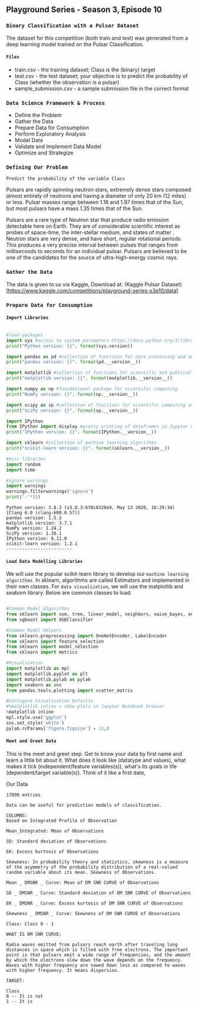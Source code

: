 ## Playground Series - Season 3, Episode 10
### `Binary Classification with a Pulsar Dataset`

The dataset for this competition (both train and test) was generated from a deep learning model trained on the Pulsar Classification. 

#### `Files`

- train.csv - the training dataset; Class is the (binary) target
- test.csv - the test dataset; your objective is to predict the probability of Class
(whether the observation is a pulsar)
- sample_submission.csv - a sample submission file in the correct format

### `Data Science Framework & Process`

- Define the Problem
- Gather the Data
- Prepare Data for Consumption
- Perform Exploratory Analysis
- Model Data
- Validate and Implement Data Model
- Optimize and Strategize

### `Defining Our Problem`

`Predict the probability of the variable Class`

Pulsars are rapidly spinning neutron stars, extremely dense stars composed almost entirely of neutrons and having a diameter of only 20 km (12 miles) or less. Pulsar masses range between 1.18 and 1.97 times that of the Sun, but most pulsars have a mass 1.35 times that of the Sun.

Pulsars are a rare type of Neutron star that produce radio emission detectable here on Earth. They are of considerable scientific interest as probes of space-time, the inter-stellar medium, and states of matter . Neutron stars are very dense, and have short, regular rotational periods. This produces a very precise interval between pulses that ranges from milliseconds to seconds for an individual pulsar. Pulsars are believed to be one of the candidates for the source of ultra-high-energy cosmic rays.

### `Gather the Data`

The data is given to us via Kaggle, Download at:
(Kaggle Pulsar Dataset)[https://www.kaggle.com/competitions/playground-series-s3e10/data]

### `Prepare Data for Consumption`

#### `Import Libraries`

```python

#load packages
import sys #access to system parameters https://docs.python.org/3/library/sys.html
print("Python version: {}". format(sys.version))

import pandas as pd #collection of functions for data processing and analysis modeled after R dataframes with SQL like features
print("pandas version: {}". format(pd.__version__))

import matplotlib #collection of functions for scientific and publication-ready visualization
print("matplotlib version: {}". format(matplotlib.__version__))

import numpy as np #foundational package for scientific computing
print("NumPy version: {}". format(np.__version__))

import scipy as sp #collection of functions for scientific computing and advance mathematics
print("SciPy version: {}". format(sp.__version__)) 

import IPython
from IPython import display #pretty printing of dataframes in Jupyter notebook
print("IPython version: {}". format(IPython.__version__)) 

import sklearn #collection of machine learning algorithms
print("scikit-learn version: {}". format(sklearn.__version__))

#misc libraries
import random
import time

#ignore warnings
import warnings
warnings.filterwarnings('ignore')
print('-'*25)

```

```
Python version: 3.8.3 (v3.8.3:6f8c8320e9, May 13 2020, 16:29:34) 
[Clang 6.0 (clang-600.0.57)]
pandas version: 1.5.3
matplotlib version: 3.7.1
NumPy version: 1.24.2
SciPy version: 1.10.1
IPython version: 8.11.0
scikit-learn version: 1.2.1
-------------------------
```

#### `Load Data Modelling Libraries`
We will use the popular scikit-learn library to develop our `machine learning algorithms`. In sklearn, algorithms are called Estimators and implemented in their own classes. For `data visualization`, we will use the matplotlib and seaborn library. Below are common classes to load.

```python

#Common Model Algorithms
from sklearn import svm, tree, linear_model, neighbors, naive_bayes, ensemble, discriminant_analysis, gaussian_process
from xgboost import XGBClassifier

#Common Model Helpers
from sklearn.preprocessing import OneHotEncoder, LabelEncoder
from sklearn import feature_selection
from sklearn import model_selection
from sklearn import metrics

#Visualization
import matplotlib as mpl
import matplotlib.pyplot as plt
import matplotlib.pylab as pylab
import seaborn as sns
from pandas.tools.plotting import scatter_matrix

#Configure Visualization Defaults
#%matplotlib inline = show plots in Jupyter Notebook browser
%matplotlib inline
mpl.style.use('ggplot')
sns.set_style('white')
pylab.rcParams['figure.figsize'] = 12,8

```

#### `Meet and Greet Data`

This is the meet and greet step. Get to know your data by first name and learn a little bit about it. What does it look like (datatype and values), what makes it tick (independent/feature variables(s)), what's its goals in life (dependent/target variable(s)). Think of it like a first date, 

Our Data

    17898 entries

    Data can be useful for prediction models of classification.

    COLUMNS:
    Based on Integrated Profile of Observation

    Mean_Integrated: Mean of Observations

    SD: Standard deviation of Observations

    EK: Excess kurtosis of Observations

    Skewness: In probability theory and statistics, skewness is a measure of the asymmetry of the probability distribution of a real-valued random variable about its mean. Skewness of Observations.

    Mean _ DMSNR _ Curve: Mean of DM SNR CURVE of Observations

    SD _ DMSNR _ Curve: Standard deviation of DM SNR CURVE of Observations

    EK _ DMSNR _ Curve: Excess kurtosis of DM SNR CURVE of Observations

    Skewness _ DMSNR _ Curve: Skewness of DM SNR CURVE of Observations

    Class: Class 0 - 1

    WHAT IS DM SNR CURVE:

    Radio waves emitted from pulsars reach earth after traveling long distances in space which is filled with free electrons. The important point is that pulsars emit a wide range of frequencies, and the amount by which the electrons slow down the wave depends on the frequency. Waves with higher frequency are sowed down less as compared to waves with higher frequency. It means dispersion.

    TARGET:

    Class
    0 -- It is not
    1 -- It is